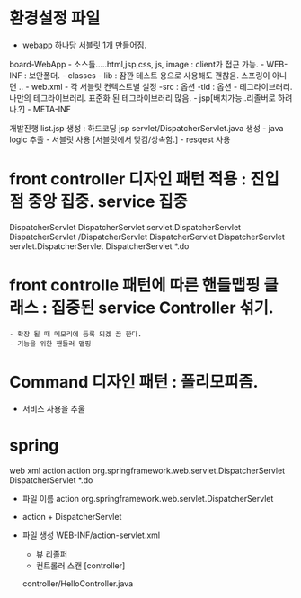 # 환경설정 파일
- webapp 하나당 서블릿 1개 만들어짐.

 
	
board-WebApp
	- 소스들.....html,jsp,css, js, image : client가 접근 가능.
	- WEB-INF						   : 보안폴더.
		- classes
		- lib : 잠깐 테스트 용으로 사용해도 괜찮음. 스프링이 아니면 ..
		- web.xml
			- 각 서블릿 컨텍스트별 설정
		-src : 옵션
		-tld : 옵션
			- 테그라이브러리. 나만의 테그라이브러리. 표준화 된 테그라이브러리 많음.
		- jsp[배치가능..리졸버로 하려나.?]
	- META-INF		
	


개발진행
list.jsp 생성 : 하드코딩 jsp
servlet/DispatcherServlet.java 생성
	- java logic 추출 
	- 서블릿 사용 [서블릿에서 맞김/상속함.]
	- resqest 사용
	

# front controller 디자인 패턴 적용 : 진입점 중앙 집중. service 집중

  <servlet>
    <description></description>
    <display-name>DispatcherServlet</display-name>
    <servlet-name>DispatcherServlet</servlet-name>
    <servlet-class>servlet.DispatcherServlet</servlet-class>
  </servlet>
  <servlet-mapping>
    <servlet-name>DispatcherServlet</servlet-name>
    <url-pattern>/DispatcherServlet</url-pattern>
  </servlet-mapping>

  <servlet>
    <description></description>
    <display-name>DispatcherServlet</display-name>
    <servlet-name>DispatcherServlet</servlet-name>
    <servlet-class>servlet.DispatcherServlet</servlet-class>
  </servlet>
  <servlet-mapping>
    <servlet-name>DispatcherServlet</servlet-name>
    <url-pattern>*.do</url-pattern>
  </servlet-mapping>
</web-app>

# front controlle 패턴에 따른 핸들맵핑 클래스 :  집중된 service Controller 섞기.
	- 확장 될 때 메모리에 등록 되겠 끔 한다.
	- 기능을 위한 핸들러 맵핑
	
# Command 디자인 패턴 : 폴리모피즘.
 - 서비스 사용을 추울


# spring  
web xml
  <servlet>
    <description></description>
    <display-name>action</display-name>
    <servlet-name>action</servlet-name>
    <servlet-class>org.springframework.web.servlet.DispatcherServlet</servlet-class>
  </servlet>
  <servlet-mapping>
    <servlet-name>DispatcherServlet</servlet-name>
    <url-pattern>*.do</url-pattern>
  </servlet-mapping>

 - 파일 이름 
  <servlet-name>action</servlet-name>
  <servlet-class>org.springframework.web.servlet.DispatcherServlet</servlet-class>

  - action +  DispatcherServlet

- 파일 생성 
  WEB-INF/action-servlet.xml
  - 뷰 리졸퍼
  - 컨트롤러 스캔 [controller]

  controller/HelloController.java

